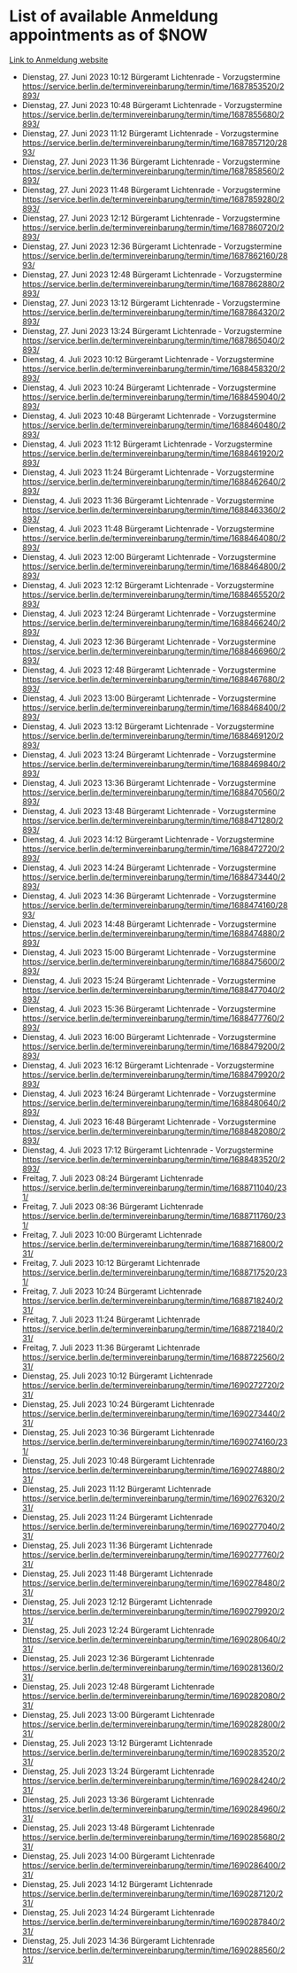 # List of available Anmeldung appointments as of $NOW
[Link to Anmeldung website](https://service.berlin.de/terminvereinbarung/termin/tag.php?termin=1&anliegen[]=120686&dienstleisterlist=122210,122217,327316,122219,327312,122227,327314,122231,327346,122243,327348,122254,122252,329742,122260,329745,122262,329748,122271,327278,122273,327274,122277,327276,330436,122280,327294,122282,327290,122284,327292,122291,327270,122285,327266,122286,327264,122296,327268,150230,329760,122297,327286,122294,327284,122312,329763,122314,329775,122304,327330,122311,327334,122309,327332,317869,122281,327352,122279,329772,122283,122276,327324,122274,327326,122267,329766,122246,327318,122251,327320,122257,327322,122208,327298,122226,327300&herkunft=http%3A%2F%2Fservice.berlin.de%2Fdienstleistung%2F120686%2F)
- Dienstag, 27. Juni 2023 10:12 Bürgeramt Lichtenrade - Vorzugstermine https://service.berlin.de/terminvereinbarung/termin/time/1687853520/2893/
- Dienstag, 27. Juni 2023 10:48 Bürgeramt Lichtenrade - Vorzugstermine https://service.berlin.de/terminvereinbarung/termin/time/1687855680/2893/
- Dienstag, 27. Juni 2023 11:12 Bürgeramt Lichtenrade - Vorzugstermine https://service.berlin.de/terminvereinbarung/termin/time/1687857120/2893/
- Dienstag, 27. Juni 2023 11:36 Bürgeramt Lichtenrade - Vorzugstermine https://service.berlin.de/terminvereinbarung/termin/time/1687858560/2893/
- Dienstag, 27. Juni 2023 11:48 Bürgeramt Lichtenrade - Vorzugstermine https://service.berlin.de/terminvereinbarung/termin/time/1687859280/2893/
- Dienstag, 27. Juni 2023 12:12 Bürgeramt Lichtenrade - Vorzugstermine https://service.berlin.de/terminvereinbarung/termin/time/1687860720/2893/
- Dienstag, 27. Juni 2023 12:36 Bürgeramt Lichtenrade - Vorzugstermine https://service.berlin.de/terminvereinbarung/termin/time/1687862160/2893/
- Dienstag, 27. Juni 2023 12:48 Bürgeramt Lichtenrade - Vorzugstermine https://service.berlin.de/terminvereinbarung/termin/time/1687862880/2893/
- Dienstag, 27. Juni 2023 13:12 Bürgeramt Lichtenrade - Vorzugstermine https://service.berlin.de/terminvereinbarung/termin/time/1687864320/2893/
- Dienstag, 27. Juni 2023 13:24 Bürgeramt Lichtenrade - Vorzugstermine https://service.berlin.de/terminvereinbarung/termin/time/1687865040/2893/
- Dienstag, 4. Juli 2023 10:12 Bürgeramt Lichtenrade - Vorzugstermine https://service.berlin.de/terminvereinbarung/termin/time/1688458320/2893/
- Dienstag, 4. Juli 2023 10:24 Bürgeramt Lichtenrade - Vorzugstermine https://service.berlin.de/terminvereinbarung/termin/time/1688459040/2893/
- Dienstag, 4. Juli 2023 10:48 Bürgeramt Lichtenrade - Vorzugstermine https://service.berlin.de/terminvereinbarung/termin/time/1688460480/2893/
- Dienstag, 4. Juli 2023 11:12 Bürgeramt Lichtenrade - Vorzugstermine https://service.berlin.de/terminvereinbarung/termin/time/1688461920/2893/
- Dienstag, 4. Juli 2023 11:24 Bürgeramt Lichtenrade - Vorzugstermine https://service.berlin.de/terminvereinbarung/termin/time/1688462640/2893/
- Dienstag, 4. Juli 2023 11:36 Bürgeramt Lichtenrade - Vorzugstermine https://service.berlin.de/terminvereinbarung/termin/time/1688463360/2893/
- Dienstag, 4. Juli 2023 11:48 Bürgeramt Lichtenrade - Vorzugstermine https://service.berlin.de/terminvereinbarung/termin/time/1688464080/2893/
- Dienstag, 4. Juli 2023 12:00 Bürgeramt Lichtenrade - Vorzugstermine https://service.berlin.de/terminvereinbarung/termin/time/1688464800/2893/
- Dienstag, 4. Juli 2023 12:12 Bürgeramt Lichtenrade - Vorzugstermine https://service.berlin.de/terminvereinbarung/termin/time/1688465520/2893/
- Dienstag, 4. Juli 2023 12:24 Bürgeramt Lichtenrade - Vorzugstermine https://service.berlin.de/terminvereinbarung/termin/time/1688466240/2893/
- Dienstag, 4. Juli 2023 12:36 Bürgeramt Lichtenrade - Vorzugstermine https://service.berlin.de/terminvereinbarung/termin/time/1688466960/2893/
- Dienstag, 4. Juli 2023 12:48 Bürgeramt Lichtenrade - Vorzugstermine https://service.berlin.de/terminvereinbarung/termin/time/1688467680/2893/
- Dienstag, 4. Juli 2023 13:00 Bürgeramt Lichtenrade - Vorzugstermine https://service.berlin.de/terminvereinbarung/termin/time/1688468400/2893/
- Dienstag, 4. Juli 2023 13:12 Bürgeramt Lichtenrade - Vorzugstermine https://service.berlin.de/terminvereinbarung/termin/time/1688469120/2893/
- Dienstag, 4. Juli 2023 13:24 Bürgeramt Lichtenrade - Vorzugstermine https://service.berlin.de/terminvereinbarung/termin/time/1688469840/2893/
- Dienstag, 4. Juli 2023 13:36 Bürgeramt Lichtenrade - Vorzugstermine https://service.berlin.de/terminvereinbarung/termin/time/1688470560/2893/
- Dienstag, 4. Juli 2023 13:48 Bürgeramt Lichtenrade - Vorzugstermine https://service.berlin.de/terminvereinbarung/termin/time/1688471280/2893/
- Dienstag, 4. Juli 2023 14:12 Bürgeramt Lichtenrade - Vorzugstermine https://service.berlin.de/terminvereinbarung/termin/time/1688472720/2893/
- Dienstag, 4. Juli 2023 14:24 Bürgeramt Lichtenrade - Vorzugstermine https://service.berlin.de/terminvereinbarung/termin/time/1688473440/2893/
- Dienstag, 4. Juli 2023 14:36 Bürgeramt Lichtenrade - Vorzugstermine https://service.berlin.de/terminvereinbarung/termin/time/1688474160/2893/
- Dienstag, 4. Juli 2023 14:48 Bürgeramt Lichtenrade - Vorzugstermine https://service.berlin.de/terminvereinbarung/termin/time/1688474880/2893/
- Dienstag, 4. Juli 2023 15:00 Bürgeramt Lichtenrade - Vorzugstermine https://service.berlin.de/terminvereinbarung/termin/time/1688475600/2893/
- Dienstag, 4. Juli 2023 15:24 Bürgeramt Lichtenrade - Vorzugstermine https://service.berlin.de/terminvereinbarung/termin/time/1688477040/2893/
- Dienstag, 4. Juli 2023 15:36 Bürgeramt Lichtenrade - Vorzugstermine https://service.berlin.de/terminvereinbarung/termin/time/1688477760/2893/
- Dienstag, 4. Juli 2023 16:00 Bürgeramt Lichtenrade - Vorzugstermine https://service.berlin.de/terminvereinbarung/termin/time/1688479200/2893/
- Dienstag, 4. Juli 2023 16:12 Bürgeramt Lichtenrade - Vorzugstermine https://service.berlin.de/terminvereinbarung/termin/time/1688479920/2893/
- Dienstag, 4. Juli 2023 16:24 Bürgeramt Lichtenrade - Vorzugstermine https://service.berlin.de/terminvereinbarung/termin/time/1688480640/2893/
- Dienstag, 4. Juli 2023 16:48 Bürgeramt Lichtenrade - Vorzugstermine https://service.berlin.de/terminvereinbarung/termin/time/1688482080/2893/
- Dienstag, 4. Juli 2023 17:12 Bürgeramt Lichtenrade - Vorzugstermine https://service.berlin.de/terminvereinbarung/termin/time/1688483520/2893/
- Freitag, 7. Juli 2023 08:24 Bürgeramt Lichtenrade https://service.berlin.de/terminvereinbarung/termin/time/1688711040/231/
- Freitag, 7. Juli 2023 08:36 Bürgeramt Lichtenrade https://service.berlin.de/terminvereinbarung/termin/time/1688711760/231/
- Freitag, 7. Juli 2023 10:00 Bürgeramt Lichtenrade https://service.berlin.de/terminvereinbarung/termin/time/1688716800/231/
- Freitag, 7. Juli 2023 10:12 Bürgeramt Lichtenrade https://service.berlin.de/terminvereinbarung/termin/time/1688717520/231/
- Freitag, 7. Juli 2023 10:24 Bürgeramt Lichtenrade https://service.berlin.de/terminvereinbarung/termin/time/1688718240/231/
- Freitag, 7. Juli 2023 11:24 Bürgeramt Lichtenrade https://service.berlin.de/terminvereinbarung/termin/time/1688721840/231/
- Freitag, 7. Juli 2023 11:36 Bürgeramt Lichtenrade https://service.berlin.de/terminvereinbarung/termin/time/1688722560/231/
- Dienstag, 25. Juli 2023 10:12 Bürgeramt Lichtenrade https://service.berlin.de/terminvereinbarung/termin/time/1690272720/231/
- Dienstag, 25. Juli 2023 10:24 Bürgeramt Lichtenrade https://service.berlin.de/terminvereinbarung/termin/time/1690273440/231/
- Dienstag, 25. Juli 2023 10:36 Bürgeramt Lichtenrade https://service.berlin.de/terminvereinbarung/termin/time/1690274160/231/
- Dienstag, 25. Juli 2023 10:48 Bürgeramt Lichtenrade https://service.berlin.de/terminvereinbarung/termin/time/1690274880/231/
- Dienstag, 25. Juli 2023 11:12 Bürgeramt Lichtenrade https://service.berlin.de/terminvereinbarung/termin/time/1690276320/231/
- Dienstag, 25. Juli 2023 11:24 Bürgeramt Lichtenrade https://service.berlin.de/terminvereinbarung/termin/time/1690277040/231/
- Dienstag, 25. Juli 2023 11:36 Bürgeramt Lichtenrade https://service.berlin.de/terminvereinbarung/termin/time/1690277760/231/
- Dienstag, 25. Juli 2023 11:48 Bürgeramt Lichtenrade https://service.berlin.de/terminvereinbarung/termin/time/1690278480/231/
- Dienstag, 25. Juli 2023 12:12 Bürgeramt Lichtenrade https://service.berlin.de/terminvereinbarung/termin/time/1690279920/231/
- Dienstag, 25. Juli 2023 12:24 Bürgeramt Lichtenrade https://service.berlin.de/terminvereinbarung/termin/time/1690280640/231/
- Dienstag, 25. Juli 2023 12:36 Bürgeramt Lichtenrade https://service.berlin.de/terminvereinbarung/termin/time/1690281360/231/
- Dienstag, 25. Juli 2023 12:48 Bürgeramt Lichtenrade https://service.berlin.de/terminvereinbarung/termin/time/1690282080/231/
- Dienstag, 25. Juli 2023 13:00 Bürgeramt Lichtenrade https://service.berlin.de/terminvereinbarung/termin/time/1690282800/231/
- Dienstag, 25. Juli 2023 13:12 Bürgeramt Lichtenrade https://service.berlin.de/terminvereinbarung/termin/time/1690283520/231/
- Dienstag, 25. Juli 2023 13:24 Bürgeramt Lichtenrade https://service.berlin.de/terminvereinbarung/termin/time/1690284240/231/
- Dienstag, 25. Juli 2023 13:36 Bürgeramt Lichtenrade https://service.berlin.de/terminvereinbarung/termin/time/1690284960/231/
- Dienstag, 25. Juli 2023 13:48 Bürgeramt Lichtenrade https://service.berlin.de/terminvereinbarung/termin/time/1690285680/231/
- Dienstag, 25. Juli 2023 14:00 Bürgeramt Lichtenrade https://service.berlin.de/terminvereinbarung/termin/time/1690286400/231/
- Dienstag, 25. Juli 2023 14:12 Bürgeramt Lichtenrade https://service.berlin.de/terminvereinbarung/termin/time/1690287120/231/
- Dienstag, 25. Juli 2023 14:24 Bürgeramt Lichtenrade https://service.berlin.de/terminvereinbarung/termin/time/1690287840/231/
- Dienstag, 25. Juli 2023 14:36 Bürgeramt Lichtenrade https://service.berlin.de/terminvereinbarung/termin/time/1690288560/231/
